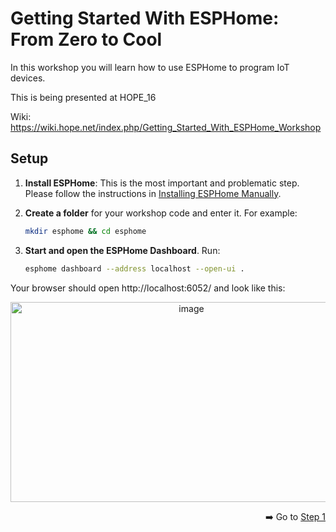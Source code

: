 # Getting Started With ESPHome: From Zero to Cool

In this workshop you will learn how to use ESPHome to program IoT devices.

This is being presented at HOPE_16

Wiki: https://wiki.hope.net/index.php/Getting_Started_With_ESPHome_Workshop


## Setup

1. **Install ESPHome**: This is the most important and problematic step. Please follow the instructions in [Installing ESPHome Manually](https://esphome.io/guides/installing_esphome.html).

1. **Create a folder** for your workshop code and enter it. For example:

    ```bash
    mkdir esphome && cd esphome
    ```

1. **Start and open the ESPHome Dashboard**. Run:

    ```bash
    esphome dashboard --address localhost --open-ui .
    ```

Your browser should open http://localhost:6052/ and look like this:

<div align=center>
  
  <img width="563" height="320" align="center" alt="image" src="https://github.com/user-attachments/assets/9ed0ca11-367a-46d9-853e-db6cd1a0ff52" />
  
</div>

<div align=right>

➡️ Go to [Step 1](step-1.md)

</div>

